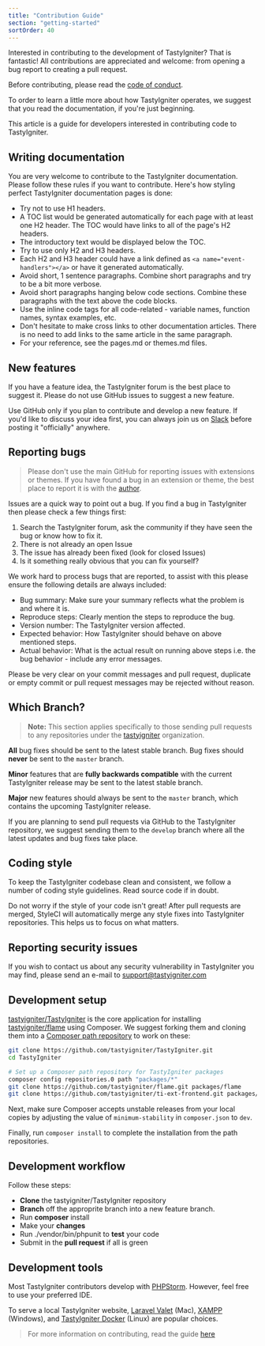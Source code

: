 ```yaml
---
title: "Contribution Guide"
section: "getting-started"
sortOrder: 40
---
```


Interested in contributing to the development of TastyIgniter? That is fantastic! All contributions are appreciated and welcome: from opening a bug report to creating a pull request.

Before contributing, please read the [code of conduct](code-of-conduct).

To order to learn a little more about how TastyIgniter operates, we suggest that you read the documentation, if you're just beginning.

This article is a guide for developers interested in contributing code to TastyIgniter.

## Writing documentation

You are very welcome to contribute to the TastyIgniter documentation. Please follow these rules if you want to contribute. Here's how styling perfect TastyIgniter documentation pages is done:

- Try not to use H1 headers. 
- A TOC list would be generated automatically for each page with at least one H2 header. The TOC would have links to all of the page's H2 headers. 
- The introductory text would be displayed below the TOC.
- Try to use only H2 and H3 headers.
- Each H2 and H3 header could have a link defined as `<a name="event-handlers"></a>` or have it generated automatically.
- Avoid short, 1 sentence paragraphs. Combine short paragraphs and try to be a bit more verbose.
- Avoid short paragraphs hanging below code sections. Combine these paragraphs with the text above the code blocks.
- Use the inline code tags for all code-related - variable names, function names, syntax examples, etc.
- Don't hesitate to make cross links to other documentation articles. There is no need to add links to the same article in the same paragraph.
- For your reference, see the pages.md or themes.md files.

## New features

If you have a feature idea, the TastyIgniter forum is the best place to suggest it. Please do not use GitHub issues to suggest a new feature.

Use GitHub only if you plan to contribute and develop a new feature. If you'd like to discuss your idea first, you can always join us on [Slack](http://slack.tastyigniter.com/) before posting it "officially" anywhere. 

## Reporting bugs

> Please don't use the main GitHub for reporting issues with extensions or themes. If you have found a bug in an extension or theme, the best place to report it is with the [author](https://tastyigniter.com/marketplace).

Issues are a quick way to point out a bug. If you find a bug in TastyIgniter then please check a few things first:

1. Search the TastyIgniter forum, ask the community if they have seen the bug or know how to fix it.
2. There is not already an open Issue
3. The issue has already been fixed (look for closed Issues)
4. Is it something really obvious that you can fix yourself?

We work hard to process bugs that are reported, to assist with this please ensure the following details are always included:

- Bug summary: Make sure your summary reflects what the problem is and where it is.
- Reproduce steps: Clearly mention the steps to reproduce the bug.
- Version number: The TastyIgniter version affected.
- Expected behavior: How TastyIgniter should behave on above mentioned steps.
- Actual behavior: What is the actual result on running above steps i.e. the bug behavior - include any error messages.

Please be very clear on your commit messages and pull request, duplicate or empty commit or pull request messages may be rejected without reason.

## Which Branch?

> **Note:** This section applies specifically to those sending pull requests to any repositories under the [tastyigniter](https://github.com/tastyigniter) organization.

**All** bug fixes should be sent to the latest stable branch. Bug fixes should **never** be sent to the `master` branch.

**Minor** features that are **fully backwards compatible** with the current TastyIgniter release may be sent to the latest stable branch.

**Major** new features should always be sent to the `master` branch, which contains the upcoming TastyIgniter release.

If you are planning to send pull requests via GitHub to the TastyIgniter repository, we suggest sending them  to the `develop` branch where all the latest updates and bug fixes take place.

## Coding style

To keep the TastyIgniter codebase clean and consistent, we follow a number of coding style guidelines. Read source code if in doubt.

Do not worry if the style of your code isn't great! After pull requests are merged, StyleCI will automatically merge any style fixes into TastyIgniter repositories. This helps us to focus on what matters.

## Reporting security issues

If you wish to contact us about any security vulnerability in TastyIgniter you may find, please send an e-mail to support@tastyigniter.com

## Development setup

[tastyigniter/TastyIgniter](https://github.com/tastyigniter/TastyIgniter) is the core application for installing [tastyigniter/flame](https://github.com/tastyigniter/flame) using Composer. We suggest forking them and cloning them into a [Composer path repository](https://getcomposer.org/doc/05-repositories.md#path) to work on these:

```bash
git clone https://github.com/tastyigniter/TastyIgniter.git
cd TastyIgniter

# Set up a Composer path repository for TastyIgniter packages
composer config repositories.0 path "packages/*"
git clone https://github.com/tastyigniter/flame.git packages/flame
git clone https://github.com/tastyigniter/ti-ext-frontend.git packages/frontend # etc
```

Next, make sure Composer accepts unstable releases from your local copies by adjusting the value of `minimum-stability` in `composer.json` to `dev`.

Finally, run `composer install` to complete the installation from the path repositories.

## Development workflow

Follow these steps:

- **Clone** the tastyigniter/TastyIgniter repository
- **Branch** off the approprite branch into a new feature branch.
- Run **composer** install
- Make your **changes**
- Run ./vendor/bin/phpunit to **test** your code
- Submit in the **pull request** if all is green

## Development tools

Most TastyIgniter contributors develop with <a href="https://www.jetbrains.com/phpstorm/download/" target="_blank">PHPStorm</a>. However, feel free to use your preferred IDE.

To serve a local TastyIgniter website, <a href="https://laravel.com/docs/master/valet" target="_blank">Laravel Valet</a> (Mac), <a href="https://www.apachefriends.org/index.html" target="_blank">XAMPP</a> (Windows), and <a href="https://github.com/ThisIsQasim/TastyIgniter" target="_blank">TastyIgniter Docker</a> (Linux) are popular choices.

> For more information on contributing, read the guide <a href="https://github.com/tastyigniter/TastyIgniter/blob/master/CONTRIBUTING.md" target="_blank">here</a>